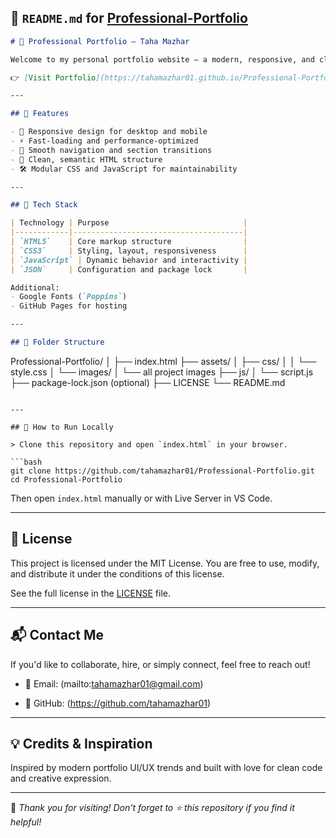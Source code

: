 
## 🧾 `README.md` for [Professional-Portfolio](https://github.com/TahaMazhar01/Professional-Portfolio/)

```markdown
# 💼 Professional Portfolio – Taha Mazhar

Welcome to my personal portfolio website – a modern, responsive, and clean portfolio designed to showcase my skills, projects, and professional identity. It is live and accessible at:

👉 [Visit Portfolio](https://tahamazhar01.github.io/Professional-Portfolio/)

---

## 📌 Features

- 🎨 Responsive design for desktop and mobile
- ⚡ Fast-loading and performance-optimized
- 🧭 Smooth navigation and section transitions
- 🧾 Clean, semantic HTML structure
- 🛠️ Modular CSS and JavaScript for maintainability

---

## 🧰 Tech Stack

| Technology | Purpose                              |
|------------|--------------------------------------|
| `HTML5`    | Core markup structure                |
| `CSS3`     | Styling, layout, responsiveness      |
| `JavaScript` | Dynamic behavior and interactivity |
| `JSON`     | Configuration and package lock       |

Additional:
- Google Fonts (`Poppins`)
- GitHub Pages for hosting

---

## 📁 Folder Structure

```

Professional-Portfolio/
│
├── index.html
├── assets/
│   ├── css/
│   │   └── style.css
│   └── images/
│       └── all project images
├── js/
│   └── script.js
├── package-lock.json (optional)
├── LICENSE
└── README.md

````

---

## 🚀 How to Run Locally

> Clone this repository and open `index.html` in your browser.

```bash
git clone https://github.com/tahamazhar01/Professional-Portfolio.git
cd Professional-Portfolio
````

Then open `index.html` manually or with Live Server in VS Code.

---

## 📜 License

This project is licensed under the MIT License.
You are free to use, modify, and distribute it under the conditions of this license.

See the full license in the [LICENSE](./LICENSE) file.

---

## 📬 Contact Me

If you'd like to collaborate, hire, or simply connect, feel free to reach out!

* 📧 Email: (mailto:tahamazhar01@gmail.com)
  
* 🧠 GitHub: (https://github.com/tahamazhar01)

---

## 💡 Credits & Inspiration

Inspired by modern portfolio UI/UX trends and built with love for clean code and creative expression.

---

🌟 *Thank you for visiting! Don't forget to ⭐️ this repository if you find it helpful!*

```



